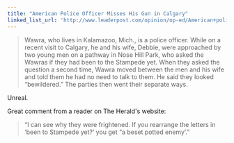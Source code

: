 ```yaml
---
title: "American Police Officer Misses His Gun in Calgary"
linked_list_url: 'http://www.leaderpost.com/opinion/op-ed/American+police+officer+writes+letter+editor+about+lack/7059774/story.html'
---
```

<blockquote><p>
  Wawra, who lives in Kalamazoo, Mich., is a police officer. While on a recent visit to Calgary, he and his wife, Debbie, were approached by two young men on a pathway in Nose Hill Park, who asked the Wawras if they had been to the Stampede yet. When they asked the question a second time, Wawra moved between the men and his wife and told them he had no need to talk to them. He said they looked “bewildered.” The parties then went their separate ways.
</p></blockquote>
<p>Unreal.</p>
<p>Great comment from a reader on The Herald's website:</p>
<blockquote><p>
  “I can see why they were frightened. If you rearrange the letters in ‘been to Stampede yet?’ you get “a beset potted enemy’.”
</p></blockquote>
